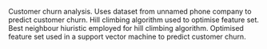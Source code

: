Customer churn analysis.
Uses dataset from unnamed phone company to predict customer churn.
Hill climbing algorithm used to optimise feature set.
Best neighbour hiuristic employed for hill climbing algorithm.
Optimised feature set used in a support vector machine to predict customer churn.

